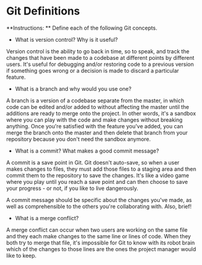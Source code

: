 # Git Definitions

**Instructions: ** Define each of the following Git concepts.

* What is version control?  Why is it useful?

Version control is the ability to go back in time, so to speak, and track the changes that have been made to a codebase at different points by different users. It's useful for debugging and/or restoring code to a previous version if something goes wrong or a decision is made to discard a particular feature.

* What is a branch and why would you use one?

A branch is a version of a codebase separate from the master, in which code can be edited and/or added to without affecting the master until the additions are ready to merge onto the project. In other words, it's a sandbox where you can play with the code and make changes without breaking anything. Once you're satisfied with the feature you've added, you can merge the branch onto the master and then delete that branch from your repository because you don't need the sandbox anymore.

* What is a commit? What makes a good commit message?

A commit is a save point in Git. Git doesn't auto-save, so when a user makes changes to files, they must add those files to a staging area and then commit them to the repository to save the changes. It's like a video game where you play until you reach a save point and can then choose to save your progress - or not, if you like to live dangerously.

A commit message should be specific about the changes you've made, as well as comprehensible to the others you're collaborating with. Also, brief!

* What is a merge conflict?

A merge conflict can occur when two users are working on the same file and they each make changes to the same line or lines of code. When they both try to merge that file, it's impossible for Git to know with its robot brain which of the changes to those lines are the ones the project manager would like to keep.
